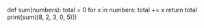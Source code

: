 def sum(numbers):
    total = 0
    for x in numbers:
        total += x
    return total
print(sum((8, 2, 3, 0, 5)))
